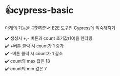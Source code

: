# :thumbsup:cypress-basic

아래의 기능을 구현하면서 E2E 도구인 Cypress에 익숙해지기

:heavy_check_mark: 생성시 +,- 버튼과 count 초기값(10)을 렌더링   
:heavy_check_mark: +버튼 클릭 시 count가 1 증가   
:heavy_check_mark: -버튼 클릭 시 count가 1 감소   
:heavy_check_mark: count의 max 값은 13   
:heavy_check_mark: count의 min 값은 7   

